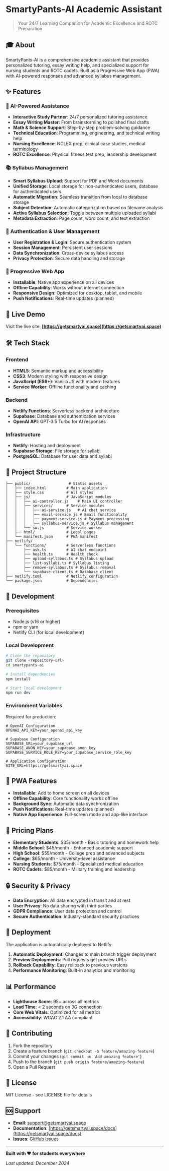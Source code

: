 # SmartyPants-AI Academic Assistant

> Your 24/7 Learning Companion for Academic Excellence and ROTC Preparation

## 🎓 About

SmartyPants-AI is a comprehensive academic assistant that provides personalized tutoring, essay writing help, and specialized support for nursing students and ROTC cadets. Built as a Progressive Web App (PWA) with AI-powered responses and advanced syllabus management.

## ✨ Features

### 🤖 AI-Powered Assistance

- **Interactive Study Partner**: 24/7 personalized tutoring assistance
- **Essay Writing Master**: From brainstorming to polished final drafts
- **Math & Science Support**: Step-by-step problem-solving guidance
- **Technical Education**: Programming, engineering, and technical writing help
- **Nursing Excellence**: NCLEX prep, clinical case studies, medical terminology
- **ROTC Excellence**: Physical fitness test prep, leadership development

### 📚 Syllabus Management

- **Smart Syllabus Upload**: Support for PDF and Word documents
- **Unified Storage**: Local storage for non-authenticated users, database for authenticated users
- **Automatic Migration**: Seamless transition from local to database storage
- **Subject Detection**: Automatic categorization based on filename analysis
- **Active Syllabus Selection**: Toggle between multiple uploaded syllabi
- **Metadata Extraction**: Page count, word count, and text extraction

### 🔐 Authentication & User Management

- **User Registration & Login**: Secure authentication system
- **Session Management**: Persistent user sessions
- **Data Synchronization**: Cross-device syllabus access
- **Privacy Protection**: Secure data handling and storage

### 📱 Progressive Web App

- **Installable**: Native app experience on all devices
- **Offline Capability**: Works without internet connection
- **Responsive Design**: Optimized for desktop, tablet, and mobile
- **Push Notifications**: Real-time updates (planned)

## 🚀 Live Demo

Visit the live site: **[https://getsmartyai.space](https://getsmartyai.space)**

## 🛠️ Tech Stack

### Frontend

- **HTML5**: Semantic markup and accessibility
- **CSS3**: Modern styling with responsive design
- **JavaScript (ES6+)**: Vanilla JS with modern features
- **Service Worker**: Offline functionality and caching

### Backend

- **Netlify Functions**: Serverless backend architecture
- **Supabase**: Database and authentication services
- **OpenAI API**: GPT-3.5 Turbo for AI responses

### Infrastructure

- **Netlify**: Hosting and deployment
- **Supabase Storage**: File storage for syllabi
- **PostgreSQL**: Database for user data and syllabi

## 📁 Project Structure

```
├── public/                 # Static assets
│   ├── index.html         # Main application
│   ├── style.css          # All styles
│   ├── js/                # JavaScript modules
│   │   ├── ui-controller.js    # Main UI controller
│   │   ├── services/      # Service modules
│   │   │   ├── ai-service.js   # AI chat service
│   │   │   ├── email-service.js # Email functionality
│   │   │   ├── payment-service.js # Payment processing
│   │   │   └── syllabus-service.js # Syllabus management
│   │   └── sw.js          # Service worker
│   ├── html/              # Legal pages
│   └── manifest.json      # PWA manifest
├── netlify/
│   └── functions/         # Serverless functions
│       ├── ask.ts         # AI chat endpoint
│       ├── health.ts      # Health check
│       ├── upload-syllabus.ts # Syllabus upload
│       ├── list-syllabi.ts # Syllabus listing
│       ├── remove-syllabus.ts # Syllabus removal
│       └── supabase-client.ts # Database client
├── netlify.toml           # Netlify configuration
└── package.json           # Dependencies
```

## 🔧 Development

### Prerequisites

- Node.js (v16 or higher)
- npm or yarn
- Netlify CLI (for local development)

### Local Development

```bash
# Clone the repository
git clone <repository-url>
cd smartypants-ai

# Install dependencies
npm install

# Start local development
npm run dev
```

### Environment Variables

Required for production:

```env
# OpenAI Configuration
OPENAI_API_KEY=your_openai_api_key

# Supabase Configuration
SUPABASE_URL=your_supabase_url
SUPABASE_ANON_KEY=your_supabase_anon_key
SUPABASE_SERVICE_ROLE_KEY=your_supabase_service_role_key

# Application Configuration
SITE_URL=https://getsmartyai.space
```

## 📱 PWA Features

- **Installable**: Add to home screen on all devices
- **Offline Capability**: Core functionality works offline
- **Background Sync**: Automatic data synchronization
- **Push Notifications**: Real-time updates (planned)
- **Native App Experience**: Full-screen mode and app-like interface

## 🎯 Pricing Plans

- **Elementary Students**: $35/month - Basic tutoring and homework help
- **Middle School**: $45/month - Enhanced academic support
- **High School**: $55/month - College prep and advanced subjects
- **College**: $65/month - University-level assistance
- **Nursing Students**: $75/month - Specialized medical education
- **ROTC Cadets**: $85/month - Military training and leadership

## 🔒 Security & Privacy

- **Data Encryption**: All data encrypted in transit and at rest
- **User Privacy**: No data sharing with third parties
- **GDPR Compliance**: User data protection and control
- **Secure Authentication**: Industry-standard security practices

## 🚀 Deployment

The application is automatically deployed to Netlify:

1. **Automatic Deployment**: Changes to main branch trigger deployment
2. **Preview Deployments**: Pull requests get preview URLs
3. **Rollback Capability**: Easy rollback to previous versions
4. **Performance Monitoring**: Built-in analytics and monitoring

## 📊 Performance

- **Lighthouse Score**: 95+ across all metrics
- **Load Time**: < 2 seconds on 3G connection
- **Core Web Vitals**: Optimized for all metrics
- **Accessibility**: WCAG 2.1 AA compliant

## 🤝 Contributing

1. Fork the repository
2. Create a feature branch (`git checkout -b feature/amazing-feature`)
3. Commit your changes (`git commit -m 'Add amazing feature'`)
4. Push to the branch (`git push origin feature/amazing-feature`)
5. Open a Pull Request

## 📄 License

MIT License - see LICENSE file for details

## 🆘 Support

- **Email**: support@getsmartyai.space
- **Documentation**: [https://getsmartyai.space/docs](https://getsmartyai.space/docs)
- **Issues**: [GitHub Issues](https://github.com/your-repo/issues)

---

**Built with ❤️ for students everywhere**

_Last updated: December 2024_
